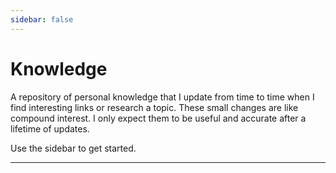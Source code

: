 ```yaml
---
sidebar: false
---
```


# Knowledge

A repository of personal knowledge that I update from time to time when I find interesting links or research a topic. These small changes are like compound interest. I only expect them to be useful and accurate after a lifetime of updates.

Use the sidebar to get started.

---

<section-contents />
